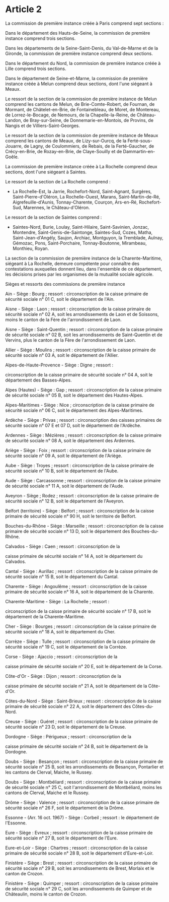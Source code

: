 # Article 2

La commission de première instance créée à Paris comprend sept sections :

Dans le département des Hauts-de-Seine, la commission de première instance comprend trois sections.

Dans les départements de la Seine-Saint-Denis, du Val-de-Marne et de la Gironde, la commission de première instance comprend deux sections.

Dans le département du Nord, la commission de première instance créée à Lille comprend trois sections.

Dans le département de Seine-et-Marne, la commission de première instance créée à Melun comprend deux sections, dont l'une siégeant à Meaux.

Le ressort de la section de la commission de première instance de Melun comprend les cantons de Melun, de Brie-Comte-Robert, de Fournan, de Mormant, de Châtelet-en-Brie, de Fontainebleau, de Moret, de Montereau, de Lorrez-le-Bocage, de Nemours, de la Chapelle-la-Reine, de Château-Landon, de Bray-sur-Seine, de Donnemarie-en-Montois, de Provins, de Nangis et de Villiers-Saint-Georges.

Le ressort de la section de la commission de première instance de Meaux comprend les cantons de Meaux, de Lizy-sur-Ourcq, de la Ferté-sous-Jouarre, de Lagny, de Coulommiers, de Rebais, de la Ferté-Gaucher, de Crécy-en-Brie, de Rozay-en-Brie, de Claye-Souilly et de Dammartin-en-Goêle.

La commission de première instance créée à La Rochelle comprend deux sections, dont l'une siégeant à Saintes.

Le ressort de la section de La Rochelle comprend :

- La Rochelle-Est, la Jarrie, Rochefort-Nord, Saint-Agnant, Surgères, Saint-Pierre-d'Oléron, La Rochelle-Ouest, Marans, Saint-Martin-de-Ré, Aigrefeuille-d'Aunis, Tonnay-Charente, Courçon, Ars-en-Ré, Rochefort-Sud, Marennes, le Château-d'Oléron.

Le ressort de la section de Saintes comprend :

- Saintes-Nord, Burie, Loulay, Saint-Hilaire, Saint-Savinien, Jonzac, Montendre, Saint-Genis-de-Saintonge, Saintes-Sud, Cozes, Matha, Saint-Jean-d'Angély, Saujon, Archiac, Montguyon, la Tremblade, Aulnay, Gémozac, Pons, Saint-Porchaire, Tonnay-Boutonne, Mirambeau, Monthieu, Royan.

La section de la commission de première instance de la Charente-Maritime, siégeant à La Rochelle, demeure compétente pour connaître des contestations auxquelles donnent lieu, dans l'ensemble de ce département, les décisions prises par les organismes de la mutualité sociale agricole.

Sièges et ressorts des commissions de première instance

Ain - Siège : Bourg ; ressort : circonscription de la caisse primaire de sécurité sociale n° 01 C, soit le département de l'Ain.

Aisne - Siège : Laon ; ressort : circonscription de la caisse primaire de sécurité sociale n° 02 A, soit les arrondissements de Laon et de Soissons, moins le canton de la Fère de l'arrondissement de Laon.

Aisne - Siège : Saint-Quentin ; ressort : circonscription de la caisse primaire de sécurité sociale n° 02 B, soit les arrondissements de Saint-Quentin et de Vervins, plus le canton de la Fère de l'arrondissement de Laon.

Allier - Siège : Moulins ; ressort : circonscription de la caisse primaire de sécurité sociale n° 03 A, soit le département de l'Allier.

Alpes-de-Haute-Provence - Siège : Digne ; ressort :

circonscription de la caisse primaire de sécurité sociale n° 04 A, soit le département des Basses-Alpes.

Alpes (Hautes) - Siège : Gap ; ressort : circonscription de la caisse primaire de sécurité sociale n° 05 B, soit le département des Hautes-Alpes.

Alpes-Maritimes - Siège : Nice ; circonscription de la caisse primaire de sécurité sociale n° 06 C, soit le département des Alpes-Maritimes.

Ardèche - Siège : Privas ; ressort : circonscription des caisses primaires de sécurité sociale n° 07 E et 07 D, soit le département de l'Ardèche.

Ardennes - Siège : Mézières ; ressort : circonscription de la caisse primaire de sécurité sociale n° 08 A, soit le département des Ardennes.

Ariège - Siège : Foix ; ressort : circonscription de la caisse primaire de sécurité sociale n° 09 A, soit le département de l'Ariège.

Aube - Siège : Troyes ; ressort : circonscription de la caisse primaire de sécurité sociale n° 10 B, soit le département de l'Aube.

Aude - Siège : Carcassonne ; ressort : circonscription de la caisse primaire de sécurité sociale n° 11 A, soit le département de l'Aude.

Aveyron - Siège ; Rodez ; ressort : circonscription de la caisse primaire de sécurité sociale n° 12 B, soit le département de l'Aveyron.

Belfort (territoire) - Siège : Belfort ; ressort : circonscription de la caisse primaire de sécurité sociale n° 90 H, soit le territoire de Belfort.

Bouches-du-Rhône - Siège : Marseille ; ressort : circonscription de la caisse primaire de sécurité sociale n° 13 D, soit le département des Bouches-du-Rhône.

Calvados - Siège : Caen ; ressort : circonscription de la

caisse primaire de sécurité sociale n° 14 A, soit le département du Calvados.

Cantal - Siège : Aurillac ; ressort : circonscription de la caisse primaire de sécurité sociale n° 15 B, soit le département du Cantal.

Charente - Siège : Angoulême ; ressort : circonscription de la caisse primaire de sécurité sociale n° 16 A, soit le département de la Charente.

Charente-Maritime - Siège : La Rochelle ; ressort :

circonscription de la caisse primaire de sécurité sociale n° 17 B, soit le département de la Charente-Maritime.

Cher - Siège : Bourges ; ressort : circonscription de la caisse primaire de sécurité sociale n° 18 A, soit le département du Cher.

Corrèze - Siège : Tulle ; ressort : circonscription de la caisse primaire de sécurité sociale n° 19 C, soit le département de la Corrèze.

Corse - Siège : Ajaccio ; ressort : circonscription de la

caisse primaire de sécurité sociale n° 20 E, soit le département de la Corse.

Côte-d'Or - Siège : Dijon ; ressort : circonscription de la

caisse primaire de sécurité sociale n° 21 A, soit le département de la Côte-d'Or.

Côtes-du-Nord - Siège : Saint-Brieux ; ressort : circonscription de la caisse primaire de sécurité sociale n° 22 A, soit le département des Côtes-du-Nord.

Creuse - Siège : Guéret ; ressort : circonscription de la caisse primaire de sécurité sociale n° 23 D, soit le département de la Creuse.

Dordogne - Siège : Périgueux ; ressort : circonscription de la

caisse primaire de sécurité sociale n° 24 B, soit le département de la Dordogne.

Doubs - Siège : Besançon ; ressort : circonscription de la caisse primaire de sécurité sociale n° 25 B, soit les arrondissements de Besançon, Pontarlier et les cantons de Clerval, Maiche, le Russey.

Doubs - Siège : Montbéliard ; ressort : circonscription de la caisse primaire de sécurité sociale n° 25 C, soit l'arrondissement de Montbéliard, moins les cantons de Clerval, Maiche et le Russey.

Drôme - Siège : Valence ; ressort : circonscription de la caisse primaire de sécurité sociale n° 26 F, soit le département de la Drôme.

Essonne - (Arr. 16 oct. 1967) - Siège : Corbeil ; ressort : le département de l'Essonne.

Eure - Siège : Evreux ; ressort : circonscription de la caisse primaire de sécurité sociale n° 27 B, soit le département de l'Eure.

Eure-et-Loir - Siège : Chartres ; ressort : circonscription de la caisse primaire de sécurité sociale n° 28 B, soit le département d'Eure-et-Loir.

Finistère - Siège : Brest ; ressort : circonscription de la caisse primaire de sécurité sociale n° 29 B, soit les arrondissements de Brest, Morlaix et le canton de Crozon.

Finistère - Siège : Quimper ; ressort : circonscription de la caisse primaire de sécurité sociale n° 29 C, soit les arrondissements de Quimper et de Châteaulin, moins le canton de Crozon.
